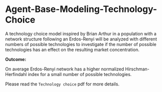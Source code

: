 # Agent-Base-Modeling-Technology-Choice
A technology choice model inspired by Brian Arthur in a population with a network structure following an Erdos-Renyi will be analyzed with different numbers of possible technologies to investigate if the number of possible technologies has an effect on the resulting market concentration.

**Outcome:**

On average Erdos-Renyi network has a higher normalized Hirschman-Herfindahl index for a small number of possible technologies.

Please read the `Technology choice` pdf for more details.
